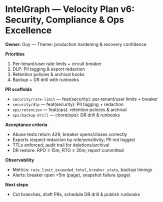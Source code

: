# IntelGraph — Velocity Plan v6: Security, Compliance & Ops Excellence

**Owner:** Guy — Theme: production hardening & recovery confidence

**Priorities**

1. Per-tenant/user rate limits + circuit breaker
2. DLP: PII tagging & export redaction
3. Retention policies & archival hooks
4. Backup + DR drill with runbooks

**PR scaffolds**

* `security/rate-limit` — feat(security): per-tenant/user limits + breaker
* `security/dlp` — feat(security): PII tagging + redaction
* `ops/retention` — feat(ops): retention policies & archival
* `ops/backup-drill` — chore(ops): DR drill & runbooks

**Acceptance criteria**

* Abuse tests return 429; breaker opens/closes correctly
* Exports respect redaction by role/sensitivity; PII not logged
* TTLs enforced; audit trail for deletions/archival
* DR restore: RPO ≤ 15m, RTO ≤ 30m; report committed

**Observability**

* Metrics: `rate_limit_exceeded_total`, `breaker_state`, backup timings
* Alerts: breaker open >5m (page), snapshot failure (page)

**Next steps**

* Cut branches, draft PRs, schedule DR drill & publish runbooks